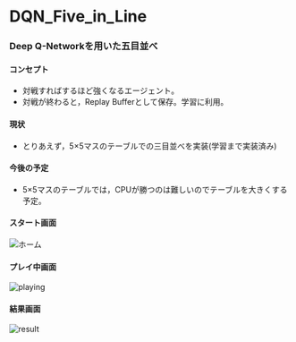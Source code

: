 # DQN_Five_in_Line

### Deep Q-Networkを用いた五目並べ
#### コンセプト
* 対戦すればするほど強くなるエージェント。
* 対戦が終わると，Replay Bufferとして保存。学習に利用。

#### 現状
* とりあえず，5×5マスのテーブルでの三目並べを実装(学習まで実装済み)

#### 今後の予定
* 5×5マスのテーブルでは，CPUが勝つのは難しいのでテーブルを大きくする予定。

#### スタート画面
![ホーム](https://github.com/natsu-summer72/DQN_Five_in_Line/blob/dev/15x15/example/home.png)

#### プレイ中画面
![playing](https://github.com/natsu-summer72/DQN_Five_in_Line/blob/dev/15x15/example/playing.png)

#### 結果画面
![result](https://github.com/natsu-summer72/DQN_Five_in_Line/blob/dev/15x15/example/result.png)



